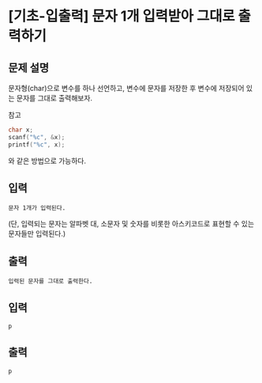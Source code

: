 # [기초-입출력] 문자 1개 입력받아 그대로 출력하기

## 문제 설명
문자형(char)으로 변수를 하나 선언하고, 변수에 문자를 저장한 후
변수에 저장되어 있는 문자를 그대로 출력해보자.

참고
```c
char x;
scanf("%c", &x);
printf("%c", x);
```
와 같은 방법으로 가능하다.

## 입력
	문자 1개가 입력된다.
(단, 입력되는 문자는 알파벳 대, 소문자 및 숫자를 비롯한 아스키코드로 표현할 수 있는 문자들만 입력된다.)
## 출력
	입력된 문자를 그대로 출력한다.

## 입력
	p
## 출력
	p